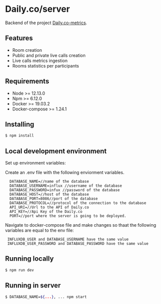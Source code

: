 # Daily.co/server

Backend of the project [Daily.co-metrics](https://github.com/mikelRumayor/daily.co-metrics).

## Features

- Room creation
- Public and private live calls creation
- Live calls metrics ingestion
- Rooms statistics per participants

## Requirements

- Node >= 12.13.0
- Npm >= 6.12.0
- Docker >= 19.03.2
- Docker-compose >= 1.24.1

## Installing

```bash
$ npm install
```

## Local development environment

Set up environment variables:

Create an .env file with the following enviorment variables.

```
  DATABASE_NAME=//name of the database
  DATABASE_USERNAME=influx //username of the database 
  DATABASE_PASSWORD=infux //password of the database 
  DATABASE_HOST=//host of the database
  DATABASE_PORT=8086//port of the database
  DATABASE_PROTOCOL=//protocol of the connection to the database
  API_URI=//Url to the API of Daily.co
  API_KEY=//Api Key of the Daily.co
  PORT=//port where the server is going to be deployed.
```

Navigate to docker-compose file and make changes so thaat the following variables are equal to the env file:
```
 INFLUXDB_USER and DATABASE_USERNAME have the same value
 INFLUXDB_USER_PASSWORD and DATABASE_PASSWORD have the same value
```


## Running locally

```bash
$ npm run dev
```

## Running in server

```bash
$ DATABASE_NAME=${...}, ... npm start
```
